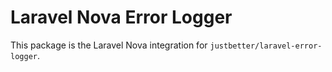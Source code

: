 # Laravel Nova Error Logger

This package is the Laravel Nova integration for `justbetter/laravel-error-logger`. 
